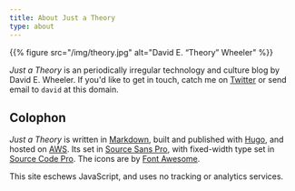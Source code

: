 ```yaml
---
title: About Just a Theory
type: about
---
```


{{% figure src="/img/theory.jpg" alt="David E. “Theory” Wheeler" %}}

*Just a Theory* is an periodically irregular technology and culture blog by David
E. Wheeler. If you'd like to get in touch, catch me on [Twitter] or send email
to `david` at this domain.

Colophon
--------

*Just a Theory* is written in [Markdown], built and published with [Hugo], and
hosted on [AWS]. Its set in [Source Sans Pro], with fixed-width type set in
[Source Code Pro]. The icons are by [Font Awesome].

This site eschews JavaScript, and uses no tracking or analytics services.

[Markdown]: http://daringfireball.net/projects/markdown/
[Hugo]: https://gohugo.io
[AWS]: https://aws.amazon.com/
[Source Sans Pro]: https://github.com/adobe-fonts/source-sans-pro
[Source Code Pro]: https://github.com/adobe-fonts/source-code-pro
[Twitter]: https://twitter.com/theory
[Font Awesome]: https://fontawesome.com